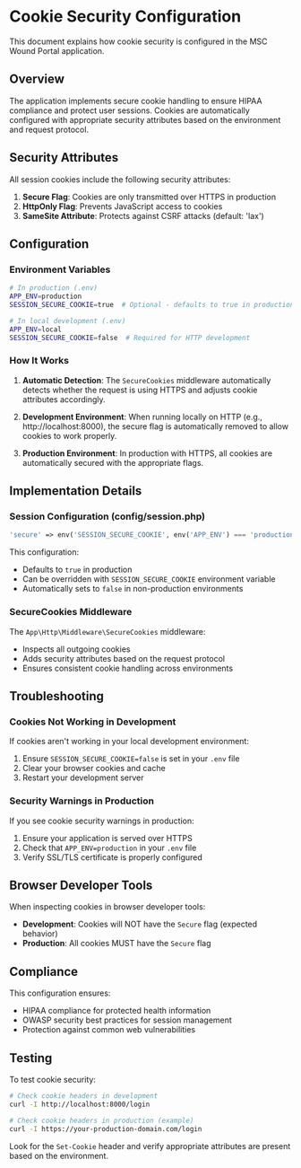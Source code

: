 # Cookie Security Configuration

This document explains how cookie security is configured in the MSC Wound Portal application.

## Overview

The application implements secure cookie handling to ensure HIPAA compliance and protect user sessions. Cookies are automatically configured with appropriate security attributes based on the environment and request protocol.

## Security Attributes

All session cookies include the following security attributes:

1. **Secure Flag**: Cookies are only transmitted over HTTPS in production
2. **HttpOnly Flag**: Prevents JavaScript access to cookies
3. **SameSite Attribute**: Protects against CSRF attacks (default: 'lax')

## Configuration

### Environment Variables

```bash
# In production (.env)
APP_ENV=production
SESSION_SECURE_COOKIE=true  # Optional - defaults to true in production

# In local development (.env)
APP_ENV=local
SESSION_SECURE_COOKIE=false  # Required for HTTP development
```

### How It Works

1. **Automatic Detection**: The `SecureCookies` middleware automatically detects whether the request is using HTTPS and adjusts cookie attributes accordingly.

2. **Development Environment**: When running locally on HTTP (e.g., http://localhost:8000), the secure flag is automatically removed to allow cookies to work properly.

3. **Production Environment**: In production with HTTPS, all cookies are automatically secured with the appropriate flags.

## Implementation Details

### Session Configuration (config/session.php)

```php
'secure' => env('SESSION_SECURE_COOKIE', env('APP_ENV') === 'production'),
```

This configuration:
- Defaults to `true` in production
- Can be overridden with `SESSION_SECURE_COOKIE` environment variable
- Automatically sets to `false` in non-production environments

### SecureCookies Middleware

The `App\Http\Middleware\SecureCookies` middleware:
- Inspects all outgoing cookies
- Adds security attributes based on the request protocol
- Ensures consistent cookie handling across environments

## Troubleshooting

### Cookies Not Working in Development

If cookies aren't working in your local development environment:

1. Ensure `SESSION_SECURE_COOKIE=false` is set in your `.env` file
2. Clear your browser cookies and cache
3. Restart your development server

### Security Warnings in Production

If you see cookie security warnings in production:

1. Ensure your application is served over HTTPS
2. Check that `APP_ENV=production` in your `.env` file
3. Verify SSL/TLS certificate is properly configured

## Browser Developer Tools

When inspecting cookies in browser developer tools:

- **Development**: Cookies will NOT have the `Secure` flag (expected behavior)
- **Production**: All cookies MUST have the `Secure` flag

## Compliance

This configuration ensures:
- HIPAA compliance for protected health information
- OWASP security best practices for session management
- Protection against common web vulnerabilities

## Testing

To test cookie security:

```bash
# Check cookie headers in development
curl -I http://localhost:8000/login

# Check cookie headers in production (example)
curl -I https://your-production-domain.com/login
```

Look for the `Set-Cookie` header and verify appropriate attributes are present based on the environment. 